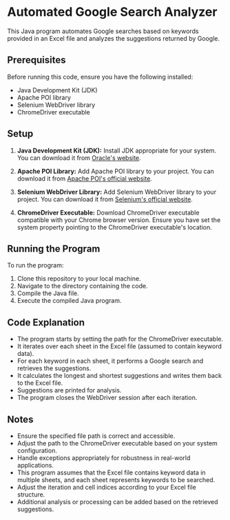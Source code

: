 # Automated Google Search Analyzer

This Java program automates Google searches based on keywords provided in an Excel file and analyzes the suggestions returned by Google.

## Prerequisites

Before running this code, ensure you have the following installed:

- Java Development Kit (JDK)
- Apache POI library
- Selenium WebDriver library
- ChromeDriver executable

## Setup

1. **Java Development Kit (JDK):**
   Install JDK appropriate for your system. You can download it from [Oracle's website](https://www.oracle.com/java/technologies/javase-jdk11-downloads.html).

2. **Apache POI Library:**
   Add Apache POI library to your project. You can download it from [Apache POI's official website](https://poi.apache.org/download.html).

3. **Selenium WebDriver Library:**
   Add Selenium WebDriver library to your project. You can download it from [Selenium's official website](https://www.selenium.dev/downloads/).

4. **ChromeDriver Executable:**
   Download ChromeDriver executable compatible with your Chrome browser version. Ensure you have set the system property pointing to the ChromeDriver executable's location.

## Running the Program

To run the program:

1. Clone this repository to your local machine.
2. Navigate to the directory containing the code.
3. Compile the Java file.
4. Execute the compiled Java program.

## Code Explanation

- The program starts by setting the path for the ChromeDriver executable.
- It iterates over each sheet in the Excel file (assumed to contain keyword data).
- For each keyword in each sheet, it performs a Google search and retrieves the suggestions.
- It calculates the longest and shortest suggestions and writes them back to the Excel file.
- Suggestions are printed for analysis.
- The program closes the WebDriver session after each iteration.

## Notes

- Ensure the specified file path is correct and accessible.
- Adjust the path to the ChromeDriver executable based on your system configuration.
- Handle exceptions appropriately for robustness in real-world applications.
- This program assumes that the Excel file contains keyword data in multiple sheets, and each sheet represents keywords to be searched.
- Adjust the iteration and cell indices according to your Excel file structure.
- Additional analysis or processing can be added based on the retrieved suggestions.